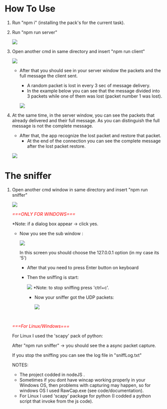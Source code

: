 # How To Use

1. Run "npm i" (installing the pack's for the current task).

2. Run "npm run server"

   ![](https://i.imgur.com/MMPhDNT.png)

3. Open another cmd in same directory and insert "npm run client"

   ![](https://i.imgur.com/qvfHRSc.png)

   - After that you should see in your server window the packets and the full message the client sent.

     - A random packet is lost in every 3 sec of message delivery.
     - In the example below you can see that the message divided into 3 packets while one of them was lost (packet number 1 was lost).

     ![](https://i.imgur.com/VYdXIpO.png)

4. At the same time, in the server window, you can see the packets that already delivered and their full message. As you can distinguish the full message is not the complete message.

   - After that, the app recognize the lost packet and restore that packet.
     - At the end of the connection you can see the complete message after the lost packet restore.

   ![](https://i.imgur.com/6K2vCjx.png)

# The sniffer

1. Open another cmd window in same directory and insert "npm run sniffer"

   ![](https://i.imgur.com/j32JpEb.png)

   <span style="color: red">*===ONLY FOR WINDOWS===*</span>

   *Note: if a dialog box appear -> click yes.

   - Now you see the sub window :

     ![](https://i.imgur.com/IAmuyHk.png)

     In this screen you should choose the 127.0.0.1 option (in my case its '5')

     - After that you need to press Enter button on keyboard

     - Then the sniffing is start:

       ![](https://i.imgur.com/wDscvmX.png)
       *Note: to stop sniffing press 'ctrl+c'.

       - Now your sniffer got the UDP packets:

         ![](https://i.imgur.com/rN7YDXh.png)

       ​    

   <span style="color: red">*===For Linux/Windows===*</span>

   For Linux I used the 'scapy' pack of python:

   After "npm run sniffer" -> you should see the a async packet capture.

   If you stop the sniffing you can see the log file in "sniffLog.txt"

   NOTES:

   - The project codded in nodeJS .
   - Sometimes if you dont have wincap working properly in your Windows OS, then problems with capturing may happen, so for windows OS I used RawCap.exe (see code/documentation).
   - For Linux I used 'scapy' package for python (I codded a python script that invoke from the js code). 

